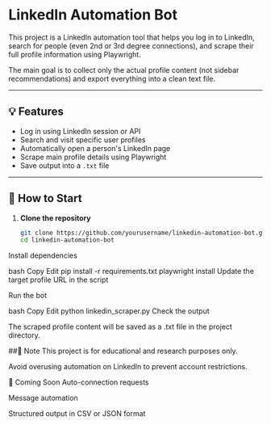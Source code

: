 # LinkedIn Automation Bot

This project is a LinkedIn automation tool that helps you log in to LinkedIn, search for people (even 2nd or 3rd degree connections), and scrape their full profile information using Playwright.

The main goal is to collect only the actual profile content (not sidebar recommendations) and export everything into a clean text file.

---

## 💡 Features

- Log in using LinkedIn session or API
- Search and visit specific user profiles
- Automatically open a person's LinkedIn page
- Scrape main profile details using Playwright
- Save output into a `.txt` file

---

## 🚀 How to Start

1. **Clone the repository**
   ```bash
   git clone https://github.com/yourusername/linkedin-automation-bot.git
   cd linkedin-automation-bot
Install dependencies

bash
Copy
Edit
pip install -r requirements.txt
playwright install
Update the target profile URL in the script

Run the bot

bash
Copy
Edit
python linkedin_scraper.py
Check the output

The scraped profile content will be saved as a .txt file in the project directory.

##📌 Note
This project is for educational and research purposes only.

Avoid overusing automation on LinkedIn to prevent account restrictions.

🔄 Coming Soon
Auto-connection requests

Message automation

Structured output in CSV or JSON format
